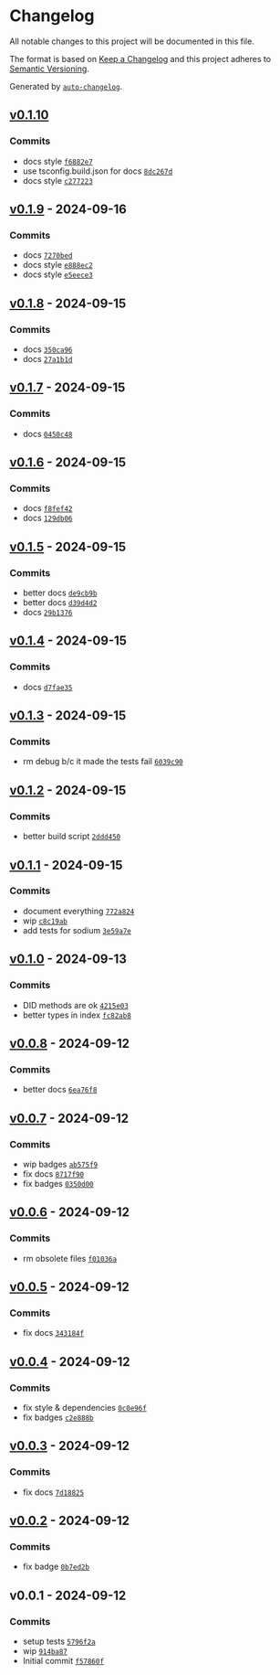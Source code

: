 # Changelog

All notable changes to this project will be documented in this file.

The format is based on [Keep a Changelog](https://keepachangelog.com/en/1.0.0/)
and this project adheres to [Semantic Versioning](https://semver.org/spec/v2.0.0.html).

Generated by [`auto-changelog`](https://github.com/CookPete/auto-changelog).

## [v0.1.10](https://github.com/bicycle-codes/crypto-util/compare/v0.1.9...v0.1.10)

### Commits

- docs style [`f6882e7`](https://github.com/bicycle-codes/crypto-util/commit/f6882e7e9b3af15a1e0ec3df4d8b9e6a939be761)
- use tsconfig.build.json for docs [`8dc267d`](https://github.com/bicycle-codes/crypto-util/commit/8dc267d523f072c51a2037882991e202605d15d2)
- docs style [`c277223`](https://github.com/bicycle-codes/crypto-util/commit/c277223d32fdd1686a97698abeca6089c0ec4390)

## [v0.1.9](https://github.com/bicycle-codes/crypto-util/compare/v0.1.8...v0.1.9) - 2024-09-16

### Commits

- docs [`7270bed`](https://github.com/bicycle-codes/crypto-util/commit/7270bed0575c1270203347157d2b90bab025005e)
- docs style [`e888ec2`](https://github.com/bicycle-codes/crypto-util/commit/e888ec2726698f6b1cdfaeba47ec0c7f33aaba87)
- docs style [`e5eece3`](https://github.com/bicycle-codes/crypto-util/commit/e5eece3686da3a1bfb1d4676e1bb2c9aa5a8b97f)

## [v0.1.8](https://github.com/bicycle-codes/crypto-util/compare/v0.1.7...v0.1.8) - 2024-09-15

### Commits

- docs [`350ca96`](https://github.com/bicycle-codes/crypto-util/commit/350ca96faa5ed73b60fc1ea71fdeea6a04d6dca3)
- docs [`27a1b1d`](https://github.com/bicycle-codes/crypto-util/commit/27a1b1d2990f14079ebaf70015abbaa950c58e99)

## [v0.1.7](https://github.com/bicycle-codes/crypto-util/compare/v0.1.6...v0.1.7) - 2024-09-15

### Commits

- docs [`0450c48`](https://github.com/bicycle-codes/crypto-util/commit/0450c483353e48d7e0eb0a363c5828595a6d7597)

## [v0.1.6](https://github.com/bicycle-codes/crypto-util/compare/v0.1.5...v0.1.6) - 2024-09-15

### Commits

- docs [`f8fef42`](https://github.com/bicycle-codes/crypto-util/commit/f8fef42277d35bc859c14308f41d9e92e3ae0a2d)
- docs [`129db06`](https://github.com/bicycle-codes/crypto-util/commit/129db0690d261ece775d2df5b3866b2f29bb8dd8)

## [v0.1.5](https://github.com/bicycle-codes/crypto-util/compare/v0.1.4...v0.1.5) - 2024-09-15

### Commits

- better docs [`de9cb9b`](https://github.com/bicycle-codes/crypto-util/commit/de9cb9b6f2dc08c24865ba812f58d2bc487121a9)
- better docs [`d39d4d2`](https://github.com/bicycle-codes/crypto-util/commit/d39d4d2a2812d2f507dab124ec30072b3776dbba)
- docs [`29b1376`](https://github.com/bicycle-codes/crypto-util/commit/29b13768d00e0f5168e94be814cf865500ca28cd)

## [v0.1.4](https://github.com/bicycle-codes/crypto-util/compare/v0.1.3...v0.1.4) - 2024-09-15

### Commits

- docs [`d7fae35`](https://github.com/bicycle-codes/crypto-util/commit/d7fae3551c289336712985cca1623f64525b63ab)

## [v0.1.3](https://github.com/bicycle-codes/crypto-util/compare/v0.1.2...v0.1.3) - 2024-09-15

### Commits

- rm debug b/c it made the tests fail [`6039c90`](https://github.com/bicycle-codes/crypto-util/commit/6039c90716f1cdec9edc4b0bd7a8389a2bbdd241)

## [v0.1.2](https://github.com/bicycle-codes/crypto-util/compare/v0.1.1...v0.1.2) - 2024-09-15

### Commits

- better build script [`2ddd450`](https://github.com/bicycle-codes/crypto-util/commit/2ddd4500e3a0dd0a8554c125745f40136cd5b5d7)

## [v0.1.1](https://github.com/bicycle-codes/crypto-util/compare/v0.1.0...v0.1.1) - 2024-09-15

### Commits

- document everything [`772a824`](https://github.com/bicycle-codes/crypto-util/commit/772a82404776a69d9f005d580aefcd4f6bf3ec18)
- wip [`c8c19ab`](https://github.com/bicycle-codes/crypto-util/commit/c8c19ab3966b4bc76b1f79118f5efbe3635ba429)
- add tests for sodium [`3e59a7e`](https://github.com/bicycle-codes/crypto-util/commit/3e59a7e5864a3f488cd8a6de6927c03acba21789)

## [v0.1.0](https://github.com/bicycle-codes/crypto-util/compare/v0.0.8...v0.1.0) - 2024-09-13

### Commits

- DID methods are ok [`4215e03`](https://github.com/bicycle-codes/crypto-util/commit/4215e033728aea73a9362e3f4f248c5947e576ca)
- better types in index [`fc82ab8`](https://github.com/bicycle-codes/crypto-util/commit/fc82ab8fa07bd56516e9d114e472bb652f1801aa)

## [v0.0.8](https://github.com/bicycle-codes/crypto-util/compare/v0.0.7...v0.0.8) - 2024-09-12

### Commits

- better docs [`6ea76f8`](https://github.com/bicycle-codes/crypto-util/commit/6ea76f81965d46dd77e44504771b23b16f486078)

## [v0.0.7](https://github.com/bicycle-codes/crypto-util/compare/v0.0.6...v0.0.7) - 2024-09-12

### Commits

- wip badges [`ab575f9`](https://github.com/bicycle-codes/crypto-util/commit/ab575f9c2574289940d28b1bccd36a2e4c9df973)
- fix docs [`8717f90`](https://github.com/bicycle-codes/crypto-util/commit/8717f90bffa2f0d86b274ec4a7f91054db94b23f)
- fix badges [`0350d00`](https://github.com/bicycle-codes/crypto-util/commit/0350d005e518f4a78884d50097d271fba498591c)

## [v0.0.6](https://github.com/bicycle-codes/crypto-util/compare/v0.0.5...v0.0.6) - 2024-09-12

### Commits

- rm obsolete files [`f01036a`](https://github.com/bicycle-codes/crypto-util/commit/f01036a4b03c892337922e54de80ef6489c3964e)

## [v0.0.5](https://github.com/bicycle-codes/crypto-util/compare/v0.0.4...v0.0.5) - 2024-09-12

### Commits

- fix docs [`343184f`](https://github.com/bicycle-codes/crypto-util/commit/343184f34e2e5cb6d1008db269d7d1b6db10bc24)

## [v0.0.4](https://github.com/bicycle-codes/crypto-util/compare/v0.0.3...v0.0.4) - 2024-09-12

### Commits

- fix style & dependencies [`0c0e96f`](https://github.com/bicycle-codes/crypto-util/commit/0c0e96fa988841f6a5a0e9e8dc46c02a3c4f986e)
- fix badges [`c2e888b`](https://github.com/bicycle-codes/crypto-util/commit/c2e888b76a483251231891eb0f60b939ac92d90b)

## [v0.0.3](https://github.com/bicycle-codes/crypto-util/compare/v0.0.2...v0.0.3) - 2024-09-12

### Commits

- fix docs [`7d18825`](https://github.com/bicycle-codes/crypto-util/commit/7d18825537d259058ff370d6655de983eae15b3b)

## [v0.0.2](https://github.com/bicycle-codes/crypto-util/compare/v0.0.1...v0.0.2) - 2024-09-12

### Commits

- fix badge [`0b7ed2b`](https://github.com/bicycle-codes/crypto-util/commit/0b7ed2b4d15ae6f5e021a362da42e3278d1c48e5)

## v0.0.1 - 2024-09-12

### Commits

- setup tests [`5796f2a`](https://github.com/bicycle-codes/crypto-util/commit/5796f2a599b532d0b1927d1f432b50ec79859b22)
- wip [`914ba87`](https://github.com/bicycle-codes/crypto-util/commit/914ba87d31abee9c2f00b52624952ee91b517da5)
- Initial commit [`f57860f`](https://github.com/bicycle-codes/crypto-util/commit/f57860f8fea05f277daf1f380a305f4a2228514b)

